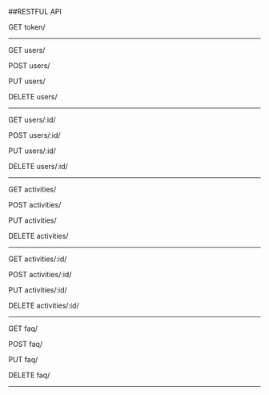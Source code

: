##RESTFUL API

GET token/

---
GET users/

POST users/

PUT users/

DELETE users/

---
GET users/:id/

POST users/:id/

PUT users/:id/

DELETE users/:id/

---
GET activities/

POST activities/

PUT activities/

DELETE activities/

---

GET activities/:id/

POST activities/:id/

PUT activities/:id/

DELETE activities/:id/

---
GET faq/

POST faq/

PUT faq/

DELETE faq/

---
